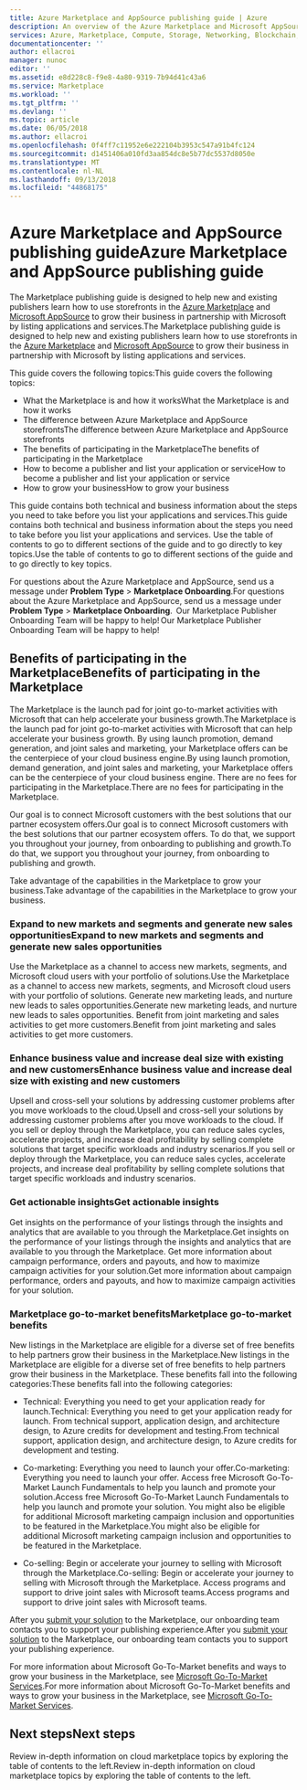```yaml
---
title: Azure Marketplace and AppSource publishing guide | Azure
description: An overview of the Azure Marketplace and Microsoft AppSource for app and service publishers.
services: Azure, Marketplace, Compute, Storage, Networking, Blockchain, Security
documentationcenter: ''
author: ellacroi
manager: nunoc
editor: ''
ms.assetid: e8d228c8-f9e8-4a80-9319-7b94d41c43a6
ms.service: Marketplace
ms.workload: ''
ms.tgt_pltfrm: ''
ms.devlang: ''
ms.topic: article
ms.date: 06/05/2018
ms.author: ellacroi
ms.openlocfilehash: 0f4ff7c11952e6e222104b3953c547a91b4fc124
ms.sourcegitcommit: d1451406a010fd3aa854dc8e5b77dc5537d8050e
ms.translationtype: MT
ms.contentlocale: nl-NL
ms.lasthandoff: 09/13/2018
ms.locfileid: "44868175"
---
```

# <a name="azure-marketplace-and-appsource-publishing-guide"></a><span data-ttu-id="a1602-103">Azure Marketplace and AppSource publishing guide</span><span class="sxs-lookup"><span data-stu-id="a1602-103">Azure Marketplace and AppSource publishing guide</span></span>

<span data-ttu-id="a1602-104">The Marketplace publishing guide is designed to help new and existing publishers learn how to use storefronts in the [Azure Marketplace](https://azuremarketplace.microsoft.com) and [Microsoft AppSource](https://appsource.microsoft.com) to grow their business in partnership with Microsoft by listing applications and services.</span><span class="sxs-lookup"><span data-stu-id="a1602-104">The Marketplace publishing guide is designed to help new and existing publishers learn how to use storefronts in the [Azure Marketplace](https://azuremarketplace.microsoft.com) and [Microsoft AppSource](https://appsource.microsoft.com) to grow their business in partnership with Microsoft by listing applications and services.</span></span>

<span data-ttu-id="a1602-105">This guide covers the following topics:</span><span class="sxs-lookup"><span data-stu-id="a1602-105">This guide covers the following topics:</span></span> 
*   <span data-ttu-id="a1602-106">What the Marketplace is and how it works</span><span class="sxs-lookup"><span data-stu-id="a1602-106">What the Marketplace is and how it works</span></span> 
*   <span data-ttu-id="a1602-107">The difference between Azure Marketplace and AppSource storefronts</span><span class="sxs-lookup"><span data-stu-id="a1602-107">The difference between Azure Marketplace and AppSource storefronts</span></span> 
*   <span data-ttu-id="a1602-108">The benefits of participating in the Marketplace</span><span class="sxs-lookup"><span data-stu-id="a1602-108">The benefits of participating in the Marketplace</span></span> 
*   <span data-ttu-id="a1602-109">How to become a publisher and list your application or service</span><span class="sxs-lookup"><span data-stu-id="a1602-109">How to become a publisher and list your application or service</span></span> 
*   <span data-ttu-id="a1602-110">How to grow your business</span><span class="sxs-lookup"><span data-stu-id="a1602-110">How to grow your business</span></span> 

<span data-ttu-id="a1602-111">This guide contains both technical and business information about the steps you need to take before you list your applications and services.</span><span class="sxs-lookup"><span data-stu-id="a1602-111">This guide contains both technical and business information about the steps you need to take before you list your applications and services.</span></span> <span data-ttu-id="a1602-112">Use the table of contents to go to different sections of the guide and to go directly to key topics.</span><span class="sxs-lookup"><span data-stu-id="a1602-112">Use the table of contents to go to different sections of the guide and to go directly to key topics.</span></span>

<span data-ttu-id="a1602-113">For questions about the Azure Marketplace and AppSource, send us a message under **Problem Type** > **Marketplace Onboarding**.</span><span class="sxs-lookup"><span data-stu-id="a1602-113">For questions about the Azure Marketplace and AppSource, send us a message under **Problem Type** > **Marketplace Onboarding**.</span></span> <span data-ttu-id="a1602-114"> Our Marketplace Publisher Onboarding Team will be happy to help!</span><span class="sxs-lookup"><span data-stu-id="a1602-114"> Our Marketplace Publisher Onboarding Team will be happy to help!</span></span> 

## <a name="benefits-of-participating-in-the-marketplace"></a><span data-ttu-id="a1602-115">Benefits of participating in the Marketplace</span><span class="sxs-lookup"><span data-stu-id="a1602-115">Benefits of participating in the Marketplace</span></span> 

<span data-ttu-id="a1602-116">The Marketplace is the launch pad for joint go-to-market activities with Microsoft that can help accelerate your business growth.</span><span class="sxs-lookup"><span data-stu-id="a1602-116">The Marketplace is the launch pad for joint go-to-market activities with Microsoft that can help accelerate your business growth.</span></span> <span data-ttu-id="a1602-117">By using launch promotion, demand generation, and joint sales and marketing, your Marketplace offers can be the centerpiece of your cloud business engine.</span><span class="sxs-lookup"><span data-stu-id="a1602-117">By using launch promotion, demand generation, and joint sales and marketing, your Marketplace offers can be the centerpiece of your cloud business engine.</span></span> <span data-ttu-id="a1602-118">There are no fees for participating in the Marketplace.</span><span class="sxs-lookup"><span data-stu-id="a1602-118">There are no fees for participating in the Marketplace.</span></span>

<span data-ttu-id="a1602-119">Our goal is to connect Microsoft customers with the best solutions that our partner ecosystem offers.</span><span class="sxs-lookup"><span data-stu-id="a1602-119">Our goal is to connect Microsoft customers with the best solutions that our partner ecosystem offers.</span></span> <span data-ttu-id="a1602-120">To do that, we support you throughout your journey, from onboarding to publishing and growth.</span><span class="sxs-lookup"><span data-stu-id="a1602-120">To do that, we support you throughout your journey, from onboarding to publishing and growth.</span></span> 

<span data-ttu-id="a1602-121">Take advantage of the capabilities in the Marketplace to grow your business.</span><span class="sxs-lookup"><span data-stu-id="a1602-121">Take advantage of the capabilities in the Marketplace to grow your business.</span></span>

### <a name="expand-to-new-markets-and-segments-and-generate-new-sales-opportunities"></a><span data-ttu-id="a1602-122">Expand to new markets and segments and generate new sales opportunities</span><span class="sxs-lookup"><span data-stu-id="a1602-122">Expand to new markets and segments and generate new sales opportunities</span></span>

<span data-ttu-id="a1602-123">Use the Marketplace as a channel to access new markets, segments, and Microsoft cloud users with your portfolio of solutions.</span><span class="sxs-lookup"><span data-stu-id="a1602-123">Use the Marketplace as a channel to access new markets, segments, and Microsoft cloud users with your portfolio of solutions.</span></span> <span data-ttu-id="a1602-124">Generate new marketing leads, and nurture new leads to sales opportunities.</span><span class="sxs-lookup"><span data-stu-id="a1602-124">Generate new marketing leads, and nurture new leads to sales opportunities.</span></span> <span data-ttu-id="a1602-125">Benefit from joint marketing and sales activities to get more customers.</span><span class="sxs-lookup"><span data-stu-id="a1602-125">Benefit from joint marketing and sales activities to get more customers.</span></span>

### <a name="enhance-business-value-and-increase-deal-size-with-existing-and-new-customers"></a><span data-ttu-id="a1602-126">Enhance business value and increase deal size with existing and new customers</span><span class="sxs-lookup"><span data-stu-id="a1602-126">Enhance business value and increase deal size with existing and new customers</span></span> 

<span data-ttu-id="a1602-127">Upsell and cross-sell your solutions by addressing customer problems after you move workloads to the cloud.</span><span class="sxs-lookup"><span data-stu-id="a1602-127">Upsell and cross-sell your solutions by addressing customer problems after you move workloads to the cloud.</span></span> <span data-ttu-id="a1602-128">If you sell or deploy through the Marketplace, you can reduce sales cycles, accelerate projects, and increase deal profitability by selling complete solutions that target specific workloads and industry scenarios.</span><span class="sxs-lookup"><span data-stu-id="a1602-128">If you sell or deploy through the Marketplace, you can reduce sales cycles, accelerate projects, and increase deal profitability by selling complete solutions that target specific workloads and industry scenarios.</span></span> 

### <a name="get-actionable-insights"></a><span data-ttu-id="a1602-129">Get actionable insights</span><span class="sxs-lookup"><span data-stu-id="a1602-129">Get actionable insights</span></span> 

<span data-ttu-id="a1602-130">Get insights on the performance of your listings through the insights and analytics that are available to you through the Marketplace.</span><span class="sxs-lookup"><span data-stu-id="a1602-130">Get insights on the performance of your listings through the insights and analytics that are available to you through the Marketplace.</span></span> <span data-ttu-id="a1602-131">Get more information about campaign performance, orders and payouts, and how to maximize campaign activities for your solution.</span><span class="sxs-lookup"><span data-stu-id="a1602-131">Get more information about campaign performance, orders and payouts, and how to maximize campaign activities for your solution.</span></span>

### <a name="marketplace-go-to-market-benefits"></a><span data-ttu-id="a1602-132">Marketplace go-to-market benefits</span><span class="sxs-lookup"><span data-stu-id="a1602-132">Marketplace go-to-market benefits</span></span> 

<span data-ttu-id="a1602-133">New listings in the Marketplace are eligible for a diverse set of free benefits to help partners grow their business in the Marketplace.</span><span class="sxs-lookup"><span data-stu-id="a1602-133">New listings in the Marketplace are eligible for a diverse set of free benefits to help partners grow their business in the Marketplace.</span></span> <span data-ttu-id="a1602-134">These benefits fall into the following categories:</span><span class="sxs-lookup"><span data-stu-id="a1602-134">These benefits fall into the following categories:</span></span> 

*   <span data-ttu-id="a1602-135">Technical: Everything you need to get your application ready for launch.</span><span class="sxs-lookup"><span data-stu-id="a1602-135">Technical: Everything you need to get your application ready for launch.</span></span> <span data-ttu-id="a1602-136">From technical support, application design, and architecture design, to Azure credits for development and testing.</span><span class="sxs-lookup"><span data-stu-id="a1602-136">From technical support, application design, and architecture design, to Azure credits for development and testing.</span></span> 

*   <span data-ttu-id="a1602-137">Co-marketing: Everything you need to launch your offer.</span><span class="sxs-lookup"><span data-stu-id="a1602-137">Co-marketing: Everything you need to launch your offer.</span></span> <span data-ttu-id="a1602-138">Access free Microsoft Go-To-Market Launch Fundamentals to help you launch and promote your solution.</span><span class="sxs-lookup"><span data-stu-id="a1602-138">Access free Microsoft Go-To-Market Launch Fundamentals to help you launch and promote your solution.</span></span> <span data-ttu-id="a1602-139">You might also be eligible for additional Microsoft marketing campaign inclusion and opportunities to be featured in the Marketplace.</span><span class="sxs-lookup"><span data-stu-id="a1602-139">You might also be eligible for additional Microsoft marketing campaign inclusion and opportunities to be featured in the Marketplace.</span></span>

*   <span data-ttu-id="a1602-140">Co-selling: Begin or accelerate your journey to selling with Microsoft through the Marketplace.</span><span class="sxs-lookup"><span data-stu-id="a1602-140">Co-selling: Begin or accelerate your journey to selling with Microsoft through the Marketplace.</span></span> <span data-ttu-id="a1602-141">Access programs and support to drive joint sales with Microsoft teams.</span><span class="sxs-lookup"><span data-stu-id="a1602-141">Access programs and support to drive joint sales with Microsoft teams.</span></span>

<span data-ttu-id="a1602-142">After you [submit your solution](https://azuremarketplace.microsoft.com/sell/signup) to the Marketplace, our onboarding team contacts you to support your publishing experience.</span><span class="sxs-lookup"><span data-stu-id="a1602-142">After you [submit your solution](https://azuremarketplace.microsoft.com/sell/signup) to the Marketplace, our onboarding team contacts you to support your publishing experience.</span></span>

<span data-ttu-id="a1602-143">For more information about Microsoft Go-To-Market benefits and ways to grow your business in the Marketplace, see [Microsoft Go-To-Market Services](https://partner.microsoft.com/reach-customers/gtm).</span><span class="sxs-lookup"><span data-stu-id="a1602-143">For more information about Microsoft Go-To-Market benefits and ways to grow your business in the Marketplace, see [Microsoft Go-To-Market Services](https://partner.microsoft.com/reach-customers/gtm).</span></span>

## <a name="next-steps"></a><span data-ttu-id="a1602-144">Next steps</span><span class="sxs-lookup"><span data-stu-id="a1602-144">Next steps</span></span>

<span data-ttu-id="a1602-145">Review in-depth information on cloud marketplace topics by exploring the table of contents to the left.</span><span class="sxs-lookup"><span data-stu-id="a1602-145">Review in-depth information on cloud marketplace topics by exploring the table of contents to the left.</span></span> 
